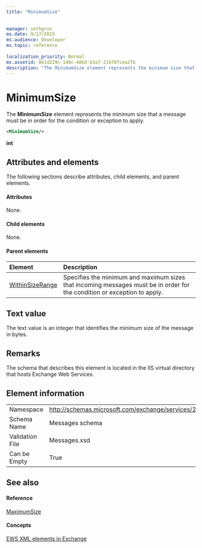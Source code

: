 ```yaml
---
title: "MinimumSize"
 
 
manager: sethgros
ms.date: 9/17/2015
ms.audience: Developer
ms.topic: reference
 
localization_priority: Normal
ms.assetid: 841d229c-140c-48bd-b3a7-21478fcea2fb
description: "The MinimumSize element represents the minimum size that a message must be in order for the condition or exception to apply."
---
```


# MinimumSize

The **MinimumSize** element represents the minimum size that a message must be in order for the condition or exception to apply. 
  
```XML
<MinimumSize/>
```

 **int**
## Attributes and elements

The following sections describe attributes, child elements, and parent elements.
  
#### Attributes

None.
  
#### Child elements

None.
  
#### Parent elements

|**Element**|**Description**|
|:-----|:-----|
|[WithinSizeRange](withinsizerange.md) <br/> |Specifies the minimum and maximum sizes that incoming messages must be in order for the condition or exception to apply.  <br/> |
   
## Text value

The text value is an integer that identifies the minimum size of the message in bytes.
  
## Remarks

The schema that describes this element is located in the IIS virtual directory that hosts Exchange Web Services.
  
## Element information

|||
|:-----|:-----|
|Namespace  <br/> |http://schemas.microsoft.com/exchange/services/2006/messages  <br/> |
|Schema Name  <br/> |Messages schema  <br/> |
|Validation File  <br/> |Messages.xsd  <br/> |
|Can be Empty  <br/> |True  <br/> |
   
## See also

#### Reference

[MaximumSize](maximumsize.md)
#### Concepts

[EWS XML elements in Exchange](ews-xml-elements-in-exchange.md)

